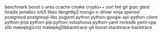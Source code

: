 benchmark
boost
c-ares
ccache
cmake
crypto++
curl
fmt
git
grpc
gtest
hiredis
jemalloc
krb5
libev
libnghttp2
mongo-c-driver
ninja
openssl
postgresql
postgresql-libs
pugixml
python
python-google-api-python-client
python-jinja
python-pip
python-voluptuous
python-yaml
rocksdb
yaml-cpp
zlib
makepkg|cctz
makepkg|libbacktrace-git
boost-stacktrace-backtrace
